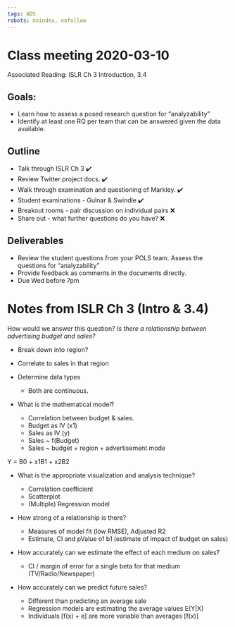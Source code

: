 ```yaml
---
tags: ADS
robots: noindex, nofollow
---
```


# Class meeting 2020-03-10

Associated Reading: ISLR Ch 3 Introduction, 3.4

## Goals: 
* Learn how to assess a posed research question for “analyzability”
* Identify at least one RQ per team that can be answered given the data available. 

## Outline
* Talk through ISLR Ch 3 :heavy_check_mark:
* Review Twitter project docs. :heavy_check_mark:
* Walk through examination and questioning of Markley. :heavy_check_mark:
* Student examinations -  Gulnar & Swindle :heavy_check_mark:
* Breakout rooms - pair discussion on individual pairs :x:
* Share out - what further questions do you have? :x:


## Deliverables
* Review the student questions from your POLS team. Assess the questions for “analyzability”
* Provide feedback as comments in the documents directly.  
* Due Wed before 7pm

# Notes from ISLR Ch 3 (Intro & 3.4)
How would we answer this question? _Is there a relationship between advertising budget and sales?_

* Break down into region? 
* Correlate to sales in that region

* Determine data types
    - Both are continuous. 

* What is the mathematical model? 
    - Correlation between budget & sales. 
    - Budget as IV (x1)
    - Sales as IV (y)
    - Sales ~ f(Budget)
    - Sales ~ budget + region + advertisement mode

Y = B0 + x1B1 + x2B2 

* What is the appropriate visualization and analysis technique? 
    - Correlation coefficient
    - Scatterplot
    - (Multiple) Regression model 


* How strong of a relationship is there? 
    - Measures of model fit (low RMSE), Adjusted R2
    - Estimate, CI and pValue of b1 (estimate of impact of budget on sales)

* How accurately can we estimate the effect of each medium on sales?
    - CI / margin of error for a single beta for that medium (TV/Radio/Newspaper)


* How accurately can we predict future sales?
    - Different than predicting an average sale
    - Regression models are estimating the average values E(Y|X)
    - Individuals [f(x) + e] are more variable than averages [f(x)]
